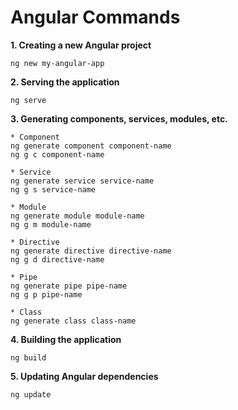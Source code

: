 # Angular Commands

**1. Creating a new Angular project**
```
ng new my-angular-app
```
**2. Serving the application**
```
ng serve
```
**3. Generating components, services, modules, etc.**
```
* Component
ng generate component component-name
ng g c component-name

* Service
ng generate service service-name
ng g s service-name

* Module
ng generate module module-name
ng g m module-name

* Directive
ng generate directive directive-name
ng g d directive-name

* Pipe
ng generate pipe pipe-name
ng g p pipe-name

* Class
ng generate class class-name

```
**4. Building the application**
```
ng build
```
**5. Updating Angular dependencies**
```
ng update
```




